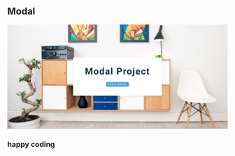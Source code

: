 ## Modal  
          
   
![alt text](<Screenshot 2024-02-17 221216.png>)      
  
          

          
### happy coding

  